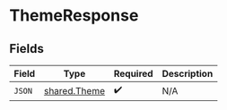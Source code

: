 # ThemeResponse


## Fields

| Field                                               | Type                                                | Required                                            | Description                                         |
| --------------------------------------------------- | --------------------------------------------------- | --------------------------------------------------- | --------------------------------------------------- |
| `JSON`                                              | [shared.Theme](../../../pkg/models/shared/theme.md) | :heavy_check_mark:                                  | N/A                                                 |